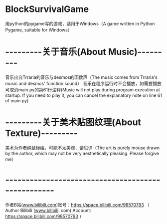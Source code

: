 # BlockSurvivalGame
用python的pygame写的游戏，适用于Windows（A game written in Python Pygame, suitable for Windows）

# ---------关于音乐(About Music)---------
音乐出自Trraria的音乐与desmos的函数声（The music comes from Trraria's music and desmos' function sound）
音乐在程序运行时不会播放，如需要播放可取消main.py的第61行注释(Music will not play during program execution at startup. If you need to play it, you can cancel the explanatory note on line 61 of main.py)

# ---------关于美术贴图纹理(About Texture)---------
美术为作者纯鼠标绘，可能不太美观，请见谅（The art is purely mouse drawn by the author, which may not be very aesthetically pleasing. Please forgive me）


# --------------------------------------------------
作者B站(www.bilibili.com)账号：https://space.bilibili.com/98570793 （  Author Bilibili (www.bilibili. com) Account: https://space.bilibili.com/98570793  ）
